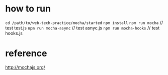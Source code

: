 # how to run

`cd /path/to/web-tech-practice/mocha/started`
`npm install`
`npm run mocha` // test test.js
`npm run mocha-async` // test asnyc.js
`npm run mocha-hooks` // test hooks.js

# reference

http://mochajs.org/